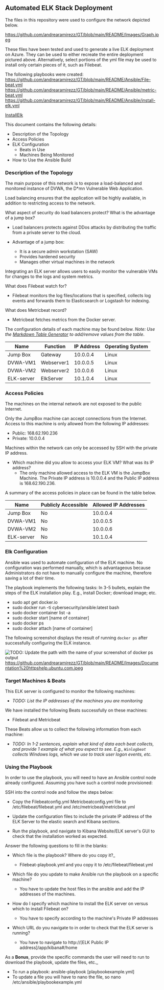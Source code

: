 ## Automated ELK Stack Deployment

The files in this repository were used to configure the network depicted below.

https://github.com/andrearamirezz/GT/blob/main/README/Images/Graph.jpeg

These files have been tested and used to generate a live ELK deployment on Azure. They can be used to either recreate the entire deployment pictured above. Alternatively, select portions of the yml file may be used to install only certain pieces of it, such as Filebeat.

The following playbooks were created: 
https://github.com/andrearamirezz/GT/blob/main/README/Ansible/File-beat.yml 
https://github.com/andrearamirezz/GT/blob/main/README/Ansible/metric-beat.yml
https://github.com/andrearamirezz/GT/blob/main/README/Ansible/install-elk.yml

<a href="https://github.com/andrearamirezz/GT/blob/main/README/Ansible/install-elk.yml
">InstallElk</a>



This document contains the following details:
- Description of the Topology
- Access Policies
- ELK Configuration
  - Beats in Use
  - Machines Being Monitored
- How to Use the Ansible Build


### Description of the Topology

The main purpose of this network is to expose a load-balanced and monitored instance of DVWA, the D*mn Vulnerable Web Application.

Load balancing ensures that the application will be highly available, in addition to restricting access to the network.



What aspect of security do load balancers protect? What is the advantage of a jump box?
 - Load balancers protects against DDos attacks by distributing the traffic from a private server to the cloud. 

 - Advantage of a jump box:
    - It is a secure admin workstation (SAW)
    - Provides hardened security 
    - Manages other virtual machines in the network

Integrating an ELK server allows users to easily monitor the vulnerable VMs for changes to the logs and system metrics.


What does Filebeat watch for?
 - Filebeat monitors the log files/locations that is specified, collects log events and forwards them to Elasticsearch or Logstash for indexing. 
          


What does Metricbeat record? 
 - Metricbeat fetches metrics from the Docker server. 


The configuration details of each machine may be found below.
_Note: Use the [Markdown Table Generator](http://www.tablesgenerator.com/markdown_tables) to add/remove values from the table_.

| Name     | Function  | IP Address | Operating System |
|----------|---------- |------------|------------------|
| Jump Box | Gateway   | 10.0.0.4   | Linux            |
| DVWA-VM1 |Webserver1 | 10.0.0.5   | Linux            |
| DVWA-VM2 |Webserver2 | 10.0.0.6   | Linux            |
|ELK-server|ElkServer  | 10.1.0.4   | Linux            |

### Access Policies

The machines on the internal network are not exposed to the public Internet. 

Only the JumpBox machine can accept connections from the Internet. Access to this machine is only allowed from the following IP addresses:
 - Public: 168.62.190.236
 - Private: 10.0.0.4

Machines within the network can only be accessed by SSH with the private IP address.

 - Which machine did you allow to access your ELK VM? What was its IP address?
    - The only machine allowed access to the ELK VM is the JumpBox Machine. The Private IP address is    10.0.0.4 and the Public IP address is 168.62.190.236. 

A summary of the access policies in place can be found in the table below.

| Name     | Publicly Accessible | Allowed IP Addresses |
|----------|---------------------|----------------------|
| Jump Box | No                  | 10.0.0.4             |
| DVWA-VM1 | No                  | 10.0.0.5             |
| DVWA-VM2 | No                  | 10.0.0.6             | 
|ELK-server| No                  | 10.1.0.4             |

### Elk Configuration

Ansible was used to automate configuration of the ELK machine. No configuration was performed manually, which is advantageous because Administrators do not have to manually configure the machine, therefore saving a lot of their time. 

The playbook implements the following tasks:
In 3-5 bullets, explain the steps of the ELK installation play. E.g., install Docker; download image; etc.
- sudo apt get docker.io 
- sudo docker run -ti cybersecurity/ansible:latest bash 
- sudo docker container list -a 
- sudo docker start [name of container]
- sudo docker ps 
- sudo docker attach [name of container]

The following screenshot displays the result of running `docker ps` after successfully configuring the ELK instance.

![TODO: Update the path with the name of your screenshot of docker ps output](Images/docker_ps_output.png)
https://github.com/andrearamirezz/GT/blob/main/README/Images/Documentation%20httpshelp.ubuntu.com.jpeg

### Target Machines & Beats
This ELK server is configured to monitor the following machines:
- _TODO: List the IP addresses of the machines you are monitoring_

We have installed the following Beats successfully on these machines:
 - Filebeat and Metricbeat

These Beats allow us to collect the following information from each machine:
- _TODO: In 1-2 sentences, explain what kind of data each beat collects, and provide 1 example of what you expect to see. E.g., `Winlogbeat` collects Windows logs, which we use to track user logon events, etc._

### Using the Playbook
In order to use the playbook, you will need to have an Ansible control node already configured. Assuming you have such a control node provisioned: 

SSH into the control node and follow the steps below:
- Copy the Filebeatconfig.yml Metricbeatconfig.yml file to /etc/filebeat/filebeat.yml and /etc/metricbeat/metricbeat.yml
- Update the configuration files to include the private IP address of the ELK Server to the elastic search and Kibana sections. 

- Run the playbook, and navigate to Kibana Website/ELK server's GUI to check that the installation worked as expected.

Answer the following questions to fill in the blanks:

- Which file is the playbook? Where do you copy it?_
    - Filebeat-playbook.yml and you copy it to /etc/filebeat/filebeat.yml 

- Which file do you update to make Ansible run the playbook on a specific machine? 
    - You have to update the host files in the ansible and add the IP addresses of the machines. 


- How do I specify which machine to install the ELK server on versus which to install Filebeat on?
    - You have to specify according to the machine's Private IP addresses 



- Which URL do you navigate to in order to check that the ELK server is running?

   - You have to navigate to http://[ELK Public IP address]/app/kibana#/home

As a **Bonus**, provide the specific commands the user will need to run to download the playbook, update the files, etc._
  - To run a playbook: ansible-playbook [playbookexample.yml] 
  - To update a file you will have to nano the file, so nano /etc/ansible/playbookexample.yml
